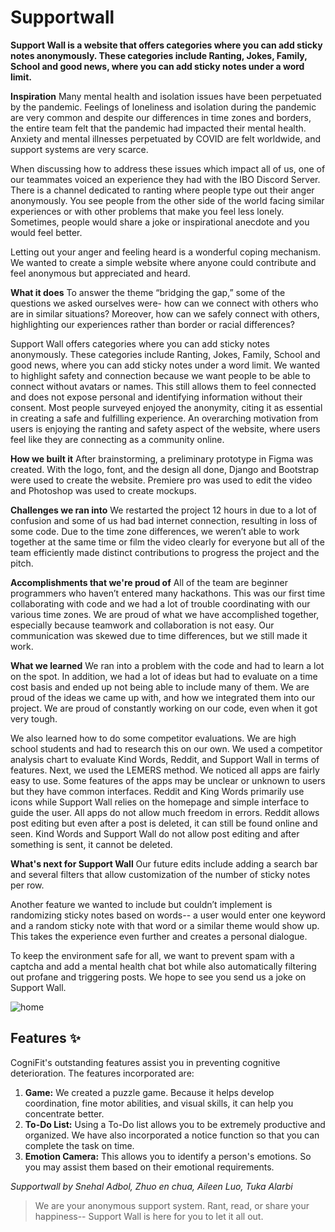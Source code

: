 # Supportwall 

**Support Wall is a website that offers categories where you can add sticky notes anonymously. These categories include Ranting, Jokes, Family, School and good news, where you can add sticky notes under a word limit.**

**Inspiration**
Many mental health and isolation issues have been perpetuated by the pandemic. Feelings of loneliness and isolation during the pandemic are very common and despite our differences in time zones and borders, the entire team felt that the pandemic had impacted their mental health. Anxiety and mental illnesses perpetuated by COVID are felt worldwide, and support systems are very scarce.

When discussing how to address these issues which impact all of us, one of our teammates voiced an experience they had with the IBO Discord Server. There is a channel dedicated to ranting where people type out their anger anonymously. You see people from the other side of the world facing similar experiences or with other problems that make you feel less lonely. Sometimes, people would share a joke or inspirational anecdote and you would feel better.

Letting out your anger and feeling heard is a wonderful coping mechanism. We wanted to create a simple website where anyone could contribute and feel anonymous but appreciated and heard.

**What it does**
To answer the theme “bridging the gap,” some of the questions we asked ourselves were- how can we connect with others who are in similar situations? Moreover, how can we safely connect with others, highlighting our experiences rather than border or racial differences?

Support Wall offers categories where you can add sticky notes anonymously. These categories include Ranting, Jokes, Family, School and good news, where you can add sticky notes under a word limit. We wanted to highlight safety and connection because we want people to be able to connect without avatars or names. This still allows them to feel connected and does not expose personal and identifying information without their consent. Most people surveyed enjoyed the anonymity, citing it as essential in creating a safe and fulfilling experience. An overarching motivation from users is enjoying the ranting and safety aspect of the website, where users feel like they are connecting as a community online.

**How we built it**
After brainstorming, a preliminary prototype in Figma was created. With the logo, font, and the design all done, Django and Bootstrap were used to create the website. Premiere pro was used to edit the video and Photoshop was used to create mockups.

**Challenges we ran into**
We restarted the project 12 hours in due to a lot of confusion and some of us had bad internet connection, resulting in loss of some code. Due to the time zone differences, we weren’t able to work together at the same time or film the video clearly for everyone but all of the team efficiently made distinct contributions to progress the project and the pitch.

**Accomplishments that we're proud of**
All of the team are beginner programmers who haven’t entered many hackathons. This was our first time collaborating with code and we had a lot of trouble coordinating with our various time zones. We are proud of what we have accomplished together, especially because teamwork and collaboration is not easy. Our communication was skewed due to time differences, but we still made it work.

**What we learned**
We ran into a problem with the code and had to learn a lot on the spot. In addition, we had a lot of ideas but had to evaluate on a time cost basis and ended up not being able to include many of them. We are proud of the ideas we came up with, and how we integrated them into our project. We are proud of constantly working on our code, even when it got very tough.

We also learned how to do some competitor evaluations. We are high school students and had to research this on our own. We used a competitor analysis chart to evaluate Kind Words, Reddit, and Support Wall in terms of features. Next, we used the LEMERS method. We noticed all apps are fairly easy to use. Some features of the apps may be unclear or unknown to users but they have common interfaces. Reddit and King Words primarily use icons while Support Wall relies on the homepage and simple interface to guide the user. All apps do not allow much freedom in errors. Reddit allows post editing but even after a post is deleted, it can still be found online and seen. Kind Words and Support Wall do not allow post editing and after something is sent, it cannot be deleted.

**What's next for Support Wall**
Our future edits include adding a search bar and several filters that allow customization of the number of sticky notes per row.

Another feature we wanted to include but couldn’t implement is randomizing sticky notes based on words-- a user would enter one keyword and a random sticky note with that word or a similar theme would show up. This takes the experience even further and creates a personal dialogue.

To keep the environment safe for all, we want to prevent spam with a captcha and add a mental health chat bot while also automatically filtering out profane and triggering posts. We hope to see you send us a joke on Support Wall.

![home](https://snehal-adbol.snehaladbol.repl.co/assets/img/project2.png)


## Features ✨ 

CogniFit's outstanding features assist you in preventing cognitive deterioration. The features incorporated are:

1. **Game:** We created a puzzle game. Because it helps develop coordination, fine motor abilities, and visual skills, it can help you concentrate better. 
2. **To-Do List:** Using a To-Do list allows you to be extremely productive and organized. We have also incorporated a notice function so that you can complete the task on time.
3. **Emotion Camera:** This allows you to identify a person's emotions. So you may assist them based on their emotional requirements.




*Supportwall by Snehal Adbol, Zhuo en chua, Aileen Luo, Tuka Alarbi*
> We are your anonymous support system. Rant, read, or share your happiness-- Support Wall is here for you to let it all out.

